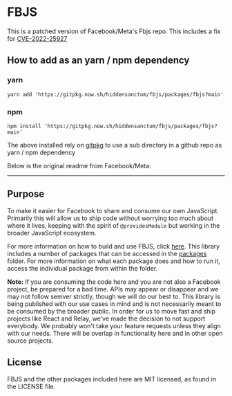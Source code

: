 # FBJS

This is a patched version of Facebook/Meta's Fbjs repo. This includes a fix for [CVE-2022-25927](https://www.tenable.com/cve/CVE-2022-25927)

## How to add as an yarn / npm dependency

### yarn
```
yarn add 'https://gitpkg.now.sh/hiddensanctum/fbjs/packages/fbjs?main'
```

### npm
```
npm install 'https://gitpkg.now.sh/hiddensanctum/fbjs/packages/fbjs?main'
```

The above installed rely on [gitpkg](https://github.com/EqualMa/gitpkg) to use a sub directory in a github repo as yarn / npm dependency


Below is the original readme from Facebook/Meta:

---

## Purpose

To make it easier for Facebook to share and consume our own JavaScript. Primarily this will allow us to ship code without worrying too much about where it lives, keeping with the spirit of `@providesModule` but working in the broader JavaScript ecosystem.

For more information on how to build and use FBJS, click [here](https://github.com/facebook/fbjs/tree/main/packages/fbjs). This library includes a number of packages that can be accessed in the [packages](https://github.com/facebook/fbjs/tree/main/packages) folder. For more information on what each package does and how to run it, access the individual package from within the folder.

**Note:** If you are consuming the code here and you are not also a Facebook project, be prepared for a bad time. APIs may appear or disappear and we may not follow semver strictly, though we will do our best to. This library is being published with our use cases in mind and is not necessarily meant to be consumed by the broader public. In order for us to move fast and ship projects like React and Relay, we've made the decision to not support everybody. We probably won't take your feature requests unless they align with our needs. There will be overlap in functionality here and in other open source projects.

## License

FBJS and the other packages included here are MIT licensed, as found in the LICENSE file.
